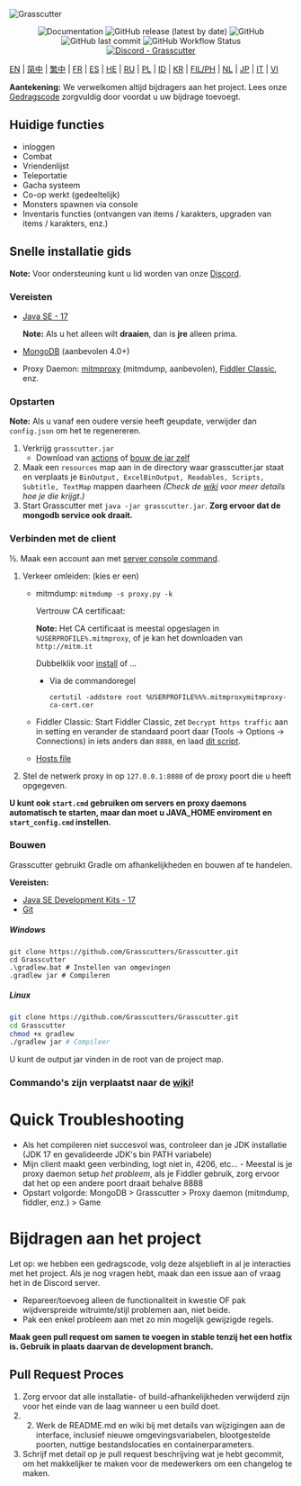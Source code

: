 ![Grasscutter](https://socialify.git.ci/Grasscutters/Grasscutter/image?description=1&forks=1&issues=1&language=1&logo=https%3A%2F%2Fs2.loli.net%2F2022%2F04%2F25%2FxOiJn7lCdcT5Mw1.png&name=1&owner=1&pulls=1&stargazers=1&theme=Light)
<div align="center"><img alt="Documentation" src="https://img.shields.io/badge/Wiki-Grasscutter-blue?style=for-the-badge&link=https://github.com/Grasscutters/Grasscutter/wiki&link=https://github.com/Grasscutters/Grasscutter/wiki"> <img alt="GitHub release (latest by date)" src="https://img.shields.io/github/v/release/Grasscutters/Grasscutter?logo=java&style=for-the-badge"> <img alt="GitHub" src="https://img.shields.io/github/license/Grasscutters/Grasscutter?style=for-the-badge"> <img alt="GitHub last commit" src="https://img.shields.io/github/last-commit/Grasscutters/Grasscutter?style=for-the-badge"> <img alt="GitHub Workflow Status" src="https://img.shields.io/github/workflow/status/Grasscutters/Grasscutter/Build?logo=github&style=for-the-badge"></div>

<div align="center"><a href="https://discord.gg/T5vZU6UyeG"><img alt="Discord - Grasscutter" src="https://img.shields.io/discord/965284035985305680?label=Discord&logo=discord&style=for-the-badge"></a></div>

[EN](README.md) | [简中](README_zh-CN.md) | [繁中](README_zh-TW.md) | [FR](README_fr-FR.md) | [ES](README_es-ES.md) | [HE](README_HE.md) | [RU](README_ru-RU.md) | [PL](README_pl-PL.md) | [ID](README_id-ID.md) | [KR](README_ko-KR.md) | [FIL/PH](README_fil-PH.md) | [NL](README_NL.md) | [JP](README_ja-JP.md) | [IT](README_it-IT.md) | [VI](README_vi-VN.md)

**Aantekening:** We verwelkomen altijd bijdragers aan het project. Lees onze [Gedragscode](https://github.com/Grasscutters/Grasscutter/blob/development/README_NL.md#bijdragen-aan-het-project) zorgvuldig door voordat u uw bijdrage toevoegt.

## Huidige functies

* inloggen
* Combat
* Vriendenlijst
* Teleportatie
* Gacha systeem
* Co-op werkt (gedeeltelijk)
* Monsters spawnen via console
* Inventaris functies (ontvangen van items / karakters, upgraden van items / karakters, enz.)


## Snelle installatie gids

**Note:** Voor ondersteuning kunt u lid worden van onze [Discord](https://discord.gg/T5vZU6UyeG).

### Vereisten

* [Java SE - 17](https://www.oracle.com/java/technologies/javase/jdk17-archive-downloads.html)

  **Note:** Als u het alleen wilt **draaien**, dan is **jre** alleen prima.

* [MongoDB](https://www.mongodb.com/try/download/community) (aanbevolen 4.0+)

* Proxy Daemon: [mitmproxy](https://mitmproxy.org/) (mitmdump, aanbevolen), [Fiddler Classic](https://telerik-fiddler.s3.amazonaws.com/fiddler/FiddlerSetup.exe), enz.

### Opstarten

**Note:** Als u vanaf een oudere versie heeft geupdate, verwijder dan `config.json` om het te regenereren.

1. Verkrijg `grasscutter.jar`
   - Download van [actions](https://github.com/Grasscutters/Grasscutter/actions) of [bouw de jar zelf](https://github.com/Grasscutters/Grasscutter/blob/development/README_NL.md#building)
2. Maak een `resources` map aan in de directory waar grasscutter.jar staat en verplaats je `BinOutput, ExcelBinOutput, Readables, Scripts, Subtitle, TextMap` mappen daarheen *(Check de [wiki](https://github.com/Grasscutters/Grasscutter/wiki) voor meer details hoe je die krijgt.)*
3. Start Grasscutter met `java -jar grasscutter.jar`. **Zorg ervoor dat de mongodb service ook draait.**

### Verbinden met de client

½. Maak een account aan met [server console command](https://github.com/Grasscutters/Grasscutter/wiki/Commands#targeting).

1. Verkeer omleiden: (kies er een)
    - mitmdump: `mitmdump -s proxy.py -k`

      Vertrouw CA certificaat:

      **Note:** Het CA certificaat is meestal opgeslagen in `%USERPROFILE%.mitmproxy`, of je kan het downloaden van `http://mitm.it`

      Dubbelklik voor [install](https://docs.microsoft.com/en-us/skype-sdk/sdn/articles/installing-the-trusted-root-certificate#installing-a-trusted-root-certificate) of ...

      - Via de commandoregel

        ```Shell
        certutil -addstore root %USERPROFILE%%%.mitmproxymitmproxy-ca-cert.cer
        ```

    - Fiddler Classic: Start Fiddler Classic, zet `Decrypt https traffic` aan in setting en verander de standaard poort daar (Tools -> Options -> Connections) in iets anders dan `8888`, en laad [dit script](https://github.com/Grasscutters/Grasscutter/wiki/Resources#fiddler-classic-jscript).

    - [Hosts file](https://github.com/Grasscutters/Grasscutter/wiki/Resources#hosts-file)

2. Stel de netwerk proxy in op `127.0.0.1:8080` of de proxy poort die u heeft opgegeven.

**U kunt ook `start.cmd` gebruiken om servers en proxy daemons automatisch te starten, maar dan moet u JAVA_HOME enviroment en `start_config.cmd` instellen.**

### Bouwen

Grasscutter gebruikt Gradle om afhankelijkheden en bouwen af te handelen.

**Vereisten:**

- [Java SE Development Kits - 17](https://www.oracle.com/java/technologies/javase/jdk17-archive-downloads.html)
- [Git](https://git-scm.com/downloads)

##### Windows

```Shell
git clone https://github.com/Grasscutters/Grasscutter.git
cd Grasscutter
.\gradlew.bat # Instellen van omgevingen
.gradlew jar # Compileren
```

##### Linux

```bash
git clone https://github.com/Grasscutters/Grasscutter.git
cd Grasscutter
chmod +x gradlew
./gradlew jar # Compileer
```

U kunt de output jar vinden in de root van de project map.

### Commando's zijn verplaatst naar de [wiki](https://github.com/Grasscutters/Grasscutter/wiki/Commands)!

# Quick Troubleshooting

* Als het compileren niet succesvol was, controleer dan je JDK installatie (JDK 17 en gevalideerde JDK's bin PATH variabele)
* Mijn client maakt geen verbinding, logt niet in, 4206, etc... - Meestal is je proxy daemon setup *het probleem*, als je
  Fiddler gebruik, zorg ervoor dat het op een andere poort draait behalve 8888
* Opstart volgorde: MongoDB > Grasscutter > Proxy daemon (mitmdump, fiddler, enz.) > Game




# Bijdragen aan het project

Let op: we hebben een gedragscode, volg deze alsjeblieft in al je interacties met het project. Als je nog vragen hebt, maak dan een issue aan of vraag het in de Discord server.

- Repareer/toevoeg alleen de functionaliteit in kwestie OF pak wijdverspreide witruimte/stijl problemen aan, niet beide.
- Pak een enkel probleem aan met zo min mogelijk gewijzigde regels.

**Maak geen pull request om samen te voegen in stable tenzij het een hotfix is. Gebruik in plaats daarvan de development branch.**

## Pull Request Proces

1. Zorg ervoor dat alle installatie- of build-afhankelijkheden verwijderd zijn voor het einde van de laag wanneer u een build doet.
2. 2. Werk de README.md en wiki bij met details van wijzigingen aan de interface, inclusief nieuwe omgevingsvariabelen, blootgestelde poorten, nuttige bestandslocaties en containerparameters.
3. Schrijf met detail op je pull request beschrijving wat je hebt gecommit, om het makkelijker te maken voor de medewerkers om een changelog te maken.

